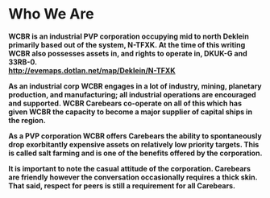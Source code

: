 # Who We Are

**WCBR is an industrial PVP corporation occupying mid to north Deklein primarily based out of the system, N-TFXK. At the time of this writing WCBR also possesses assets in, and rights to operate in, DKUK-G and 33RB-0.  
http://evemaps.dotlan.net/map/Deklein/N-TFXK**

**As an industrial corp WCBR engages in a lot of industry, mining, planetary production, and manufacturing; all industrial operations are encouraged and supported. WCBR Carebears co-operate on all of this which has given WCBR the capacity to become a major supplier of capital ships in the region.**

**As a PVP corporation WCBR offers Carebears the ability to spontaneously drop exorbitantly expensive assets on relatively low priority targets. This is called salt farming and is one of the benefits offered by the corporation.**

**It is important to note the casual attitude of the corporation. Carebears are friendly however the conversation occasionally requires a thick skin. That said, respect for peers is still a requirement for all Carebears.**

